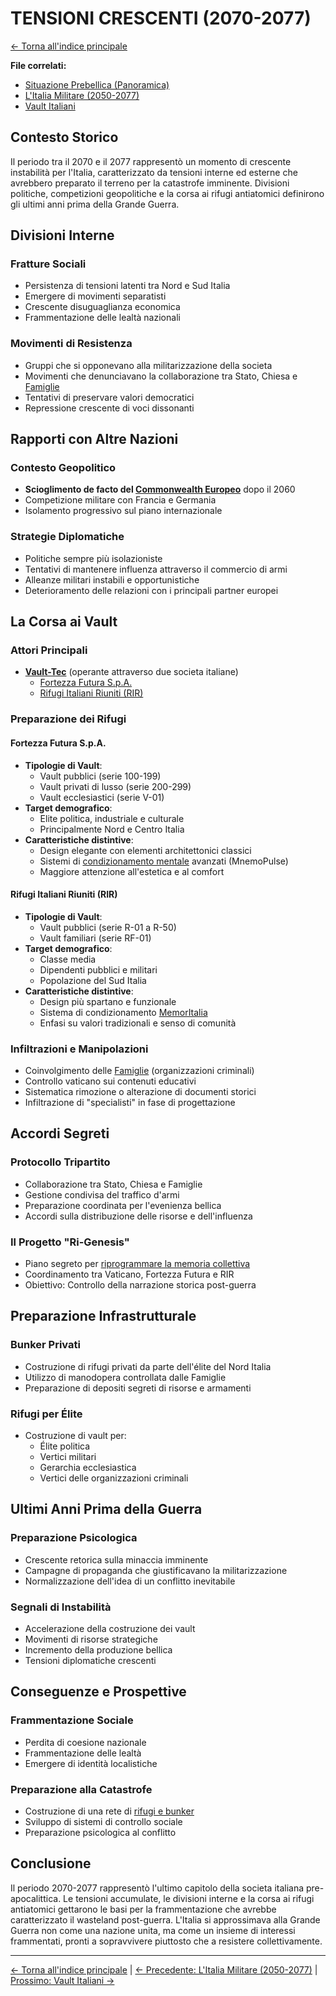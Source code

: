 # TENSIONI CRESCENTI (2070-2077)

[← Torna all'indice principale](../01-Indice/01.0-indice-principale.md)

**File correlati:**
- [Situazione Prebellica (Panoramica)](../02-Storia/02.0-situazione-prebellica-panoramica.md)
- [L'Italia Militare (2050-2077)](../02-Storia/02.3-italia-militare.md)
- [Vault Italiani](../09-Vault/09.0-vault-panoramica.md)

## Contesto Storico

Il periodo tra il 2070 e il 2077 rappresentò un momento di crescente instabilità per l'Italia, caratterizzato da tensioni interne ed esterne che avrebbero preparato il terreno per la catastrofe imminente. Divisioni politiche, competizioni geopolitiche e la corsa ai rifugi antiatomici definirono gli ultimi anni prima della Grande Guerra.

<a id="divisioni-interne"></a>
## Divisioni Interne

### Fratture Sociali
- Persistenza di tensioni latenti tra Nord e Sud Italia
- Emergere di movimenti separatisti
- Crescente disuguaglianza economica
- Frammentazione delle lealtà nazionali

### Movimenti di Resistenza
- Gruppi che si opponevano alla militarizzazione della societa
- Movimenti che denunciavano la collaborazione tra Stato, Chiesa e [Famiglie](../05-Fazioni/05.5-famiglie.md)
- Tentativi di preservare valori democratici
- Repressione crescente di voci dissonanti

<a id="rapporti-internazionali"></a>
## Rapporti con Altre Nazioni

### Contesto Geopolitico
- **Scioglimento de facto del [Commonwealth Europeo](#commonwealth-europeo)** dopo il 2060
- Competizione militare con Francia e Germania
- Isolamento progressivo sul piano internazionale

<a id="commonwealth-europeo"></a>
### Strategie Diplomatiche
- Politiche sempre più isolazioniste
- Tentativi di mantenere influenza attraverso il commercio di armi
- Alleanze militari instabili e opportunistiche
- Deterioramento delle relazioni con i principali partner europei

<a id="la-corsa-ai-vault"></a>
## La Corsa ai Vault

### Attori Principali
- **[Vault-Tec](#vault-tec)** (operante attraverso due societa italiane)
  - [Fortezza Futura S.p.A.](../02-Storia/02.3-italia-militare.md#fortezza-futura)
  - [Rifugi Italiani Riuniti (RIR)](../02-Storia/02.3-italia-militare.md#rifugi-italiani-riuniti)

<a id="vault-tec"></a>
### Preparazione dei Rifugi

#### Fortezza Futura S.p.A.
- **Tipologie di Vault**:
  - Vault pubblici (serie 100-199)
  - Vault privati di lusso (serie 200-299)
  - Vault ecclesiastici (serie V-01)
- **Target demografico**: 
  - Elite politica, industriale e culturale
  - Principalmente Nord e Centro Italia
- **Caratteristiche distintive**:
  - Design elegante con elementi architettonici classici
  - Sistemi di [condizionamento mentale](../09-Vault/09.4-controllo-mentale.md) avanzati (MnemoPulse)
  - Maggiore attenzione all'estetica e al comfort

#### Rifugi Italiani Riuniti (RIR)
- **Tipologie di Vault**:
  - Vault pubblici (serie R-01 a R-50)
  - Vault familiari (serie RF-01)
- **Target demografico**:
  - Classe media
  - Dipendenti pubblici e militari
  - Popolazione del Sud Italia
- **Caratteristiche distintive**:
  - Design più spartano e funzionale
  - Sistema di condizionamento [MemorItalia](../09-Vault/09.4-controllo-mentale.md)
  - Enfasi su valori tradizionali e senso di comunità

<a id="infiltrazioni-manipolazioni"></a>
### Infiltrazioni e Manipolazioni
- Coinvolgimento delle [Famiglie](../05-Fazioni/05.5-famiglie.md) (organizzazioni criminali)
- Controllo vaticano sui contenuti educativi
- Sistematica rimozione o alterazione di documenti storici
- Infiltrazione di "specialisti" in fase di progettazione

<a id="accordi-segreti"></a>
## Accordi Segreti

<a id="protocollo-tripartito"></a>
### Protocollo Tripartito
- Collaborazione tra Stato, Chiesa e Famiglie
- Gestione condivisa del traffico d'armi
- Preparazione coordinata per l'evenienza bellica
- Accordi sulla distribuzione delle risorse e dell'influenza

<a id="progetto-ri-genesis"></a>
### Il Progetto "Ri-Genesis"
- Piano segreto per [riprogrammare la memoria collettiva](../09-Vault/09.4-controllo-mentale.md#progetto-ri-genesis)
- Coordinamento tra Vaticano, Fortezza Futura e RIR
- Obiettivo: Controllo della narrazione storica post-guerra

## Preparazione Infrastrutturale

### Bunker Privati
- Costruzione di rifugi privati da parte dell'élite del Nord Italia
- Utilizzo di manodopera controllata dalle Famiglie
- Preparazione di depositi segreti di risorse e armamenti

### Rifugi per Élite
- Costruzione di vault per:
  - Élite politica
  - Vertici militari
  - Gerarchia ecclesiastica
  - Vertici delle organizzazioni criminali

## Ultimi Anni Prima della Guerra

### Preparazione Psicologica
- Crescente retorica sulla minaccia imminente
- Campagne di propaganda che giustificavano la militarizzazione
- Normalizzazione dell'idea di un conflitto inevitabile

### Segnali di Instabilità
- Accelerazione della costruzione dei vault
- Movimenti di risorse strategiche
- Incremento della produzione bellica
- Tensioni diplomatiche crescenti

## Conseguenze e Prospettive

### Frammentazione Sociale
- Perdita di coesione nazionale
- Frammentazione delle lealtà
- Emergere di identità localistiche

### Preparazione alla Catastrofe
- Costruzione di una rete di [rifugi e bunker](../09-Vault/09.2-tipologie-vault.md)
- Sviluppo di sistemi di controllo sociale
- Preparazione psicologica al conflitto

## Conclusione

Il periodo 2070-2077 rappresentò l'ultimo capitolo della societa italiana pre-apocalittica. Le tensioni accumulate, le divisioni interne e la corsa ai rifugi antiatomici gettarono le basi per la frammentazione che avrebbe caratterizzato il wasteland post-guerra. L'Italia si approssimava alla Grande Guerra non come una nazione unita, ma come un insieme di interessi frammentati, pronti a sopravvivere piuttosto che a resistere collettivamente.

---

[← Torna all'indice principale](../01-Indice/01.0-indice-principale.md) | [← Precedente: L'Italia Militare (2050-2077)](../02-Storia/02.3-italia-militare.md) | [Prossimo: Vault Italiani →](../09-Vault/09.0-vault-panoramica.md)